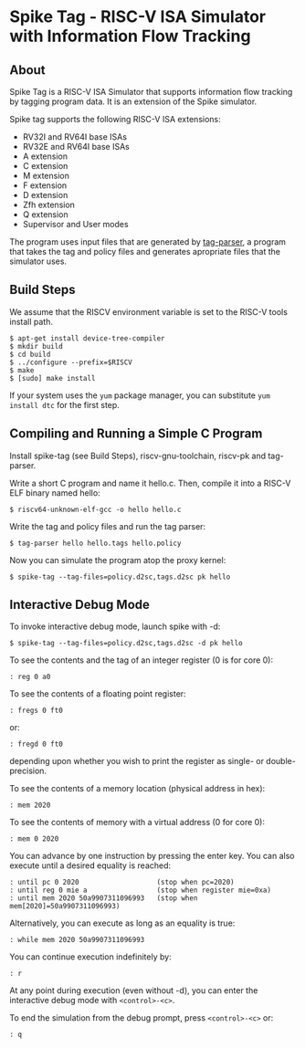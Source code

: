 Spike Tag - RISC-V ISA Simulator with Information Flow Tracking
============================

About
-------------

Spike Tag is a RISC-V ISA Simulator that supports information flow
tracking by tagging program data. It is an extension of the Spike
simulator.

Spike tag supports the following RISC-V ISA extensions:

* RV32I and RV64I base ISAs
* RV32E and RV64I base ISAs
* A extension
* C extension
* M extension
* F extension
* D extension
* Zfh extension
* Q extension
* Supervisor and User modes

The program uses input files that are generated by
[tag-parser](https://github.com/habjanlovro/mag-tag-parser), a program
that takes the tag and policy files and generates apropriate files
that the simulator uses.

Build Steps
---------------

We assume that the RISCV environment variable is set to the RISC-V tools
install path.

    $ apt-get install device-tree-compiler
    $ mkdir build
    $ cd build
    $ ../configure --prefix=$RISCV
    $ make
    $ [sudo] make install

If your system uses the `yum` package manager, you can substitute
`yum install dtc` for the first step.


Compiling and Running a Simple C Program
-------------------------------------------

Install spike-tag (see Build Steps), riscv-gnu-toolchain, riscv-pk and tag-parser.

Write a short C program and name it hello.c.  Then, compile it into a RISC-V
ELF binary named hello:

    $ riscv64-unknown-elf-gcc -o hello hello.c

Write the tag and policy files and run the tag parser:

	$ tag-parser hello hello.tags hello.policy

Now you can simulate the program atop the proxy kernel:

    $ spike-tag --tag-files=policy.d2sc,tags.d2sc pk hello


Interactive Debug Mode
---------------------------

To invoke interactive debug mode, launch spike with -d:

    $ spike-tag --tag-files=policy.d2sc,tags.d2sc -d pk hello

To see the contents and the tag of an integer register (0 is for core
0):

    : reg 0 a0

To see the contents of a floating point register:

    : fregs 0 ft0

or:

    : fregd 0 ft0

depending upon whether you wish to print the register as single- or double-precision.

To see the contents of a memory location (physical address in hex):

    : mem 2020

To see the contents of memory with a virtual address (0 for core 0):

    : mem 0 2020

You can advance by one instruction by pressing the enter key. You can also
execute until a desired equality is reached:

    : until pc 0 2020                   (stop when pc=2020)
    : until reg 0 mie a                 (stop when register mie=0xa)
    : until mem 2020 50a9907311096993   (stop when mem[2020]=50a9907311096993)

Alternatively, you can execute as long as an equality is true:

    : while mem 2020 50a9907311096993

You can continue execution indefinitely by:

    : r

At any point during execution (even without -d), you can enter the
interactive debug mode with `<control>-<c>`.

To end the simulation from the debug prompt, press `<control>-<c>` or:

	: q
